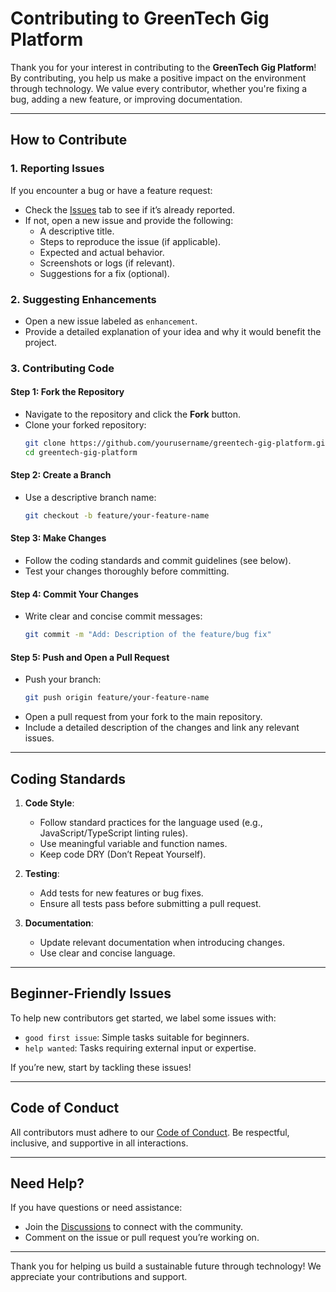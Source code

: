 # Contributing to GreenTech Gig Platform

Thank you for your interest in contributing to the **GreenTech Gig Platform**! By contributing, you help us make a positive impact on the environment through technology. We value every contributor, whether you're fixing a bug, adding a new feature, or improving documentation.

---

## **How to Contribute**

### **1. Reporting Issues**
If you encounter a bug or have a feature request:
- Check the [Issues](https://github.com/yourusername/greentech-gig-platform/issues) tab to see if it’s already reported.
- If not, open a new issue and provide the following:
  - A descriptive title.
  - Steps to reproduce the issue (if applicable).
  - Expected and actual behavior.
  - Screenshots or logs (if relevant).
  - Suggestions for a fix (optional).

### **2. Suggesting Enhancements**
- Open a new issue labeled as `enhancement`.
- Provide a detailed explanation of your idea and why it would benefit the project.

### **3. Contributing Code**
#### **Step 1: Fork the Repository**
- Navigate to the repository and click the **Fork** button.
- Clone your forked repository:
  ```bash
  git clone https://github.com/yourusername/greentech-gig-platform.git
  cd greentech-gig-platform
  ```

#### **Step 2: Create a Branch**
- Use a descriptive branch name:
  ```bash
  git checkout -b feature/your-feature-name
  ```

#### **Step 3: Make Changes**
- Follow the coding standards and commit guidelines (see below).
- Test your changes thoroughly before committing.

#### **Step 4: Commit Your Changes**
- Write clear and concise commit messages:
  ```bash
  git commit -m "Add: Description of the feature/bug fix"
  ```

#### **Step 5: Push and Open a Pull Request**
- Push your branch:
  ```bash
  git push origin feature/your-feature-name
  ```
- Open a pull request from your fork to the main repository.
- Include a detailed description of the changes and link any relevant issues.

---

## **Coding Standards**

1. **Code Style**:
   - Follow standard practices for the language used (e.g., JavaScript/TypeScript linting rules).
   - Use meaningful variable and function names.
   - Keep code DRY (Don’t Repeat Yourself).

2. **Testing**:
   - Add tests for new features or bug fixes.
   - Ensure all tests pass before submitting a pull request.

3. **Documentation**:
   - Update relevant documentation when introducing changes.
   - Use clear and concise language.

---

## **Beginner-Friendly Issues**
To help new contributors get started, we label some issues with:
- `good first issue`: Simple tasks suitable for beginners.
- `help wanted`: Tasks requiring external input or expertise.

If you’re new, start by tackling these issues!

---

## **Code of Conduct**
All contributors must adhere to our [Code of Conduct](CODE_OF_CONDUCT.md). Be respectful, inclusive, and supportive in all interactions.

---

## **Need Help?**
If you have questions or need assistance:
- Join the [Discussions](https://github.com/yourusername/greentech-gig-platform/discussions) to connect with the community.
- Comment on the issue or pull request you’re working on.

---

Thank you for helping us build a sustainable future through technology! We appreciate your contributions and support.
